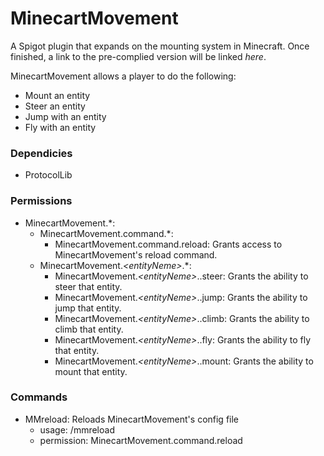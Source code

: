 # MinecartMovement
A Spigot plugin that expands on the mounting system in Minecraft.
Once finished, a link to the pre-complied version will be linked _here_.

MinecartMovement allows a player to do the following:
* Mount an entity
* Steer an entity
* Jump with an entity
* Fly with an entity

### Dependicies
* ProtocolLib

### Permissions
* MinecartMovement.*:
  * MinecartMovement.command.*:
    * MinecartMovement.command.reload: Grants access to MinecartMovement's reload command.
  * MinecartMovement._\<entityNeme\>_.*:
    * MinecartMovement._\<entityNeme\>_..steer: Grants the ability to steer that entity.
    * MinecartMovement._\<entityNeme\>_..jump: Grants the ability to jump that entity.
    * MinecartMovement._\<entityNeme\>_..climb: Grants the ability to climb that entity.
    * MinecartMovement._\<entityNeme\>_..fly: Grants the ability to fly that entity.
    * MinecartMovement._\<entityNeme\>_..mount: Grants the ability to mount that entity.

### Commands
* MMreload: Reloads MinecartMovement's config file
  * usage: /mmreload
  * permission: MinecartMovement.command.reload
